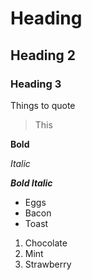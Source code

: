 # Heading
## Heading 2
### Heading 3

Things to quote
> This

**Bold**

*Italic*

_**Bold Italic**_

* Eggs
* Bacon
* Toast

1. Chocolate
2. Mint
3. Strawberry
